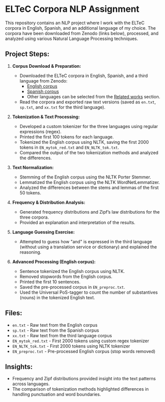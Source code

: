 # ELTeC Corpora NLP Assignment

This repository contains an NLP project where I work with the ELTeC corpora in English, Spanish, and an additional language of my choice. The corpora have been downloaded from Zenodo (links below), processed, and analyzed using various Natural Language Processing techniques.

## Project Steps:
1. **Corpus Download & Preparation:**
   - Downloaded the ELTeC corpora in English, Spanish, and a third language from Zenodo:
     - [English corpus](https://zenodo.org/records/4662490)
     - [Spanish corpus](https://zenodo.org/records/4662603)
     - Other languages can be selected from the [Related works](https://zenodo.org/records/4662444) section.
   - Read the corpora and exported raw text versions (saved as `en.txt`, `sp.txt`, and `xx.txt` for the third language).

2. **Tokenization & Text Processing:**
   - Developed a custom tokenizer for the three languages using regular expressions (regex).
   - Printed the first 100 tokens for each language.
   - Tokenized the English corpus using NLTK, saving the first 2000 tokens in `EN_mytok_red.txt` and `EN_NLTK_tok.txt`.
   - Compared the output of the two tokenization methods and analyzed the differences.

3. **Text Normalization:**
   - Stemming of the English corpus using the NLTK Porter Stemmer.
   - Lemmatized the English corpus using the NLTK WordNetLemmatizer.
   - Analyzed the differences between the stems and lemmas of the first 50 tokens.

4. **Frequency & Distribution Analysis:**
   - Generated frequency distributions and Zipf’s law distributions for the three corpora.
   - Provided an explanation and interpretation of the results.

5. **Language Guessing Exercise:**
   - Attempted to guess how "and" is expressed in the third language (without using a translation service or dictionary) and explained the reasoning.

6. **Advanced Processing (English corpus):**
   - Sentence tokenized the English corpus using NLTK.
   - Removed stopwords from the English corpus.
   - Printed the first 10 sentences.
   - Saved the pre-processed corpus in `EN_preproc.txt`.
   - Used the Universal PoS-tagger to count the number of substantives (nouns) in the tokenized English text.

## Files:
- `en.txt` - Raw text from the English corpus
- `sp.txt` - Raw text from the Spanish corpus
- `xx.txt` - Raw text from the third language corpus
- `EN_mytok_red.txt` - First 2000 tokens using custom regex tokenizer
- `EN_NLTK_tok.txt` - First 2000 tokens using NLTK tokenizer
- `EN_preproc.txt` - Pre-processed English corpus (stop words removed)

## Insights:
- Frequency and Zipf distributions provided insight into the text patterns across languages.
- The comparison of tokenization methods highlighted differences in handling punctuation and word boundaries.

